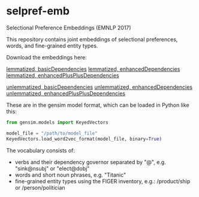 # selpref-emb
Selectional Preference Embeddings (EMNLP 2017)

This repository contains joint embeddings of selectional preferences, words, and fine-grained entity types.

Download the embeddings here:

[lemmatized, basicDependencies](https://drive.google.com/open?id=0B5Gn0zIax9GPZGRMZUVFYUZkR2s)
[lemmatized, enhancedDependencies](https://drive.google.com/open?id=0B5Gn0zIax9GPTkF0dmswNEttQXM)
[lemmatized, enhancedPlusPlusDependencies](https://drive.google.com/open?id=0B5Gn0zIax9GPc2xoNWxSaUZpVkU)

[unlemmatized, basicDependencies](https://drive.google.com/open?id=0B5Gn0zIax9GPVEFEbXRTaHR1b28)
[unlemmatized, enhancedDependencies](https://drive.google.com/open?id=0B5Gn0zIax9GPZkc0U21oRmpsTEE)
[unlemmatized, enhancedPlusPlusDependencies](https://drive.google.com/open?id=0B5Gn0zIax9GPcmt3Zm52UWJMQWM)

These are in the gensim model format, which can be loaded in Python like this:

```python
from gensim.models import KeyedVectors

model_file = "/path/to/model_file"
KeyedVectors.load_word2vec_format(model_file, binary=True)
```

The vocabulary consists of:

- verbs and their dependency governor separated by "@", e.g. "sink@nsubj" or "elect@dobj"
- words and short noun phrases, e.g. "Titanic"
- fine-grained entity types using the FIGER inventory, e.g.: /product/ship or /person/politician
